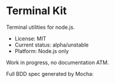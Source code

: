

# Terminal Kit

Terminal utilities for node.js.

* License: MIT
* Current status: alpha/unstable
* Platform: Node.js only

Work in progress, no documentation ATM.



Full BDD spec generated by Mocha:


